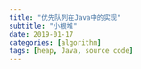 ```yaml
---
title: "优先队列在Java中的实现"
subtitle: "小根堆"
date: 2019-01-17
categories: [algorithm]
tags: [heap, Java, source code]
---
```


